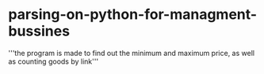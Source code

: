 # parsing-on-python-for-managment-bussines
'''the program is made to find out the minimum and maximum price, as well as counting goods by link'''
